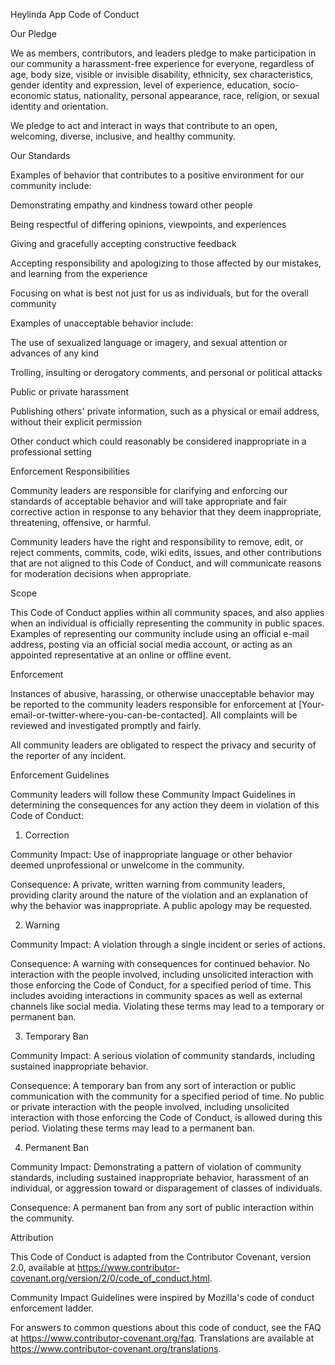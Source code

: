 Heylinda App Code of Conduct

Our Pledge

We as members, contributors, and leaders pledge to make participation in our community a harassment-free experience for everyone, regardless of age, body size, visible or invisible disability, ethnicity, sex characteristics, gender identity and expression, level of experience, education, socio-economic status, nationality, personal appearance, race, religion, or sexual identity and orientation.




We pledge to act and interact in ways that contribute to an open, welcoming, diverse, inclusive, and healthy community.




Our Standards

Examples of behavior that contributes to a positive environment for our community include:




Demonstrating empathy and kindness toward other people

Being respectful of differing opinions, viewpoints, and experiences

Giving and gracefully accepting constructive feedback

Accepting responsibility and apologizing to those affected by our mistakes, and learning from the experience

Focusing on what is best not just for us as individuals, but for the overall community

Examples of unacceptable behavior include:




The use of sexualized language or imagery, and sexual attention or advances of any kind

Trolling, insulting or derogatory comments, and personal or political attacks

Public or private harassment

Publishing others' private information, such as a physical or email address, without their explicit permission

Other conduct which could reasonably be considered inappropriate in a professional setting

Enforcement Responsibilities

Community leaders are responsible for clarifying and enforcing our standards of acceptable behavior and will take appropriate and fair corrective action in response to any behavior that they deem inappropriate, threatening, offensive, or harmful.




Community leaders have the right and responsibility to remove, edit, or reject comments, commits, code, wiki edits, issues, and other contributions that are not aligned to this Code of Conduct, and will communicate reasons for moderation decisions when appropriate.




Scope

This Code of Conduct applies within all community spaces, and also applies when an individual is officially representing the community in public spaces. Examples of representing our community include using an official e-mail address, posting via an official social media account, or acting as an appointed representative at an online or offline event.




Enforcement

Instances of abusive, harassing, or otherwise unacceptable behavior may be reported to the community leaders responsible for enforcement at [Your-email-or-twitter-where-you-can-be-contacted]. All complaints will be reviewed and investigated promptly and fairly.




All community leaders are obligated to respect the privacy and security of the reporter of any incident.




Enforcement Guidelines

Community leaders will follow these Community Impact Guidelines in determining the consequences for any action they deem in violation of this Code of Conduct:




1. Correction

Community Impact: Use of inappropriate language or other behavior deemed unprofessional or unwelcome in the community.




Consequence: A private, written warning from community leaders, providing clarity around the nature of the violation and an explanation of why the behavior was inappropriate. A public apology may be requested.




2. Warning

Community Impact: A violation through a single incident or series of actions.




Consequence: A warning with consequences for continued behavior. No interaction with the people involved, including unsolicited interaction with those enforcing the Code of Conduct, for a specified period of time. This includes avoiding interactions in community spaces as well as external channels like social media. Violating these terms may lead to a temporary or permanent ban.




3. Temporary Ban

Community Impact: A serious violation of community standards, including sustained inappropriate behavior.




Consequence: A temporary ban from any sort of interaction or public communication with the community for a specified period of time. No public or private interaction with the people involved, including unsolicited interaction with those enforcing the Code of Conduct, is allowed during this period. Violating these terms may lead to a permanent ban.




4. Permanent Ban

Community Impact: Demonstrating a pattern of violation of community standards, including sustained inappropriate behavior, harassment of an individual, or aggression toward or disparagement of classes of individuals.




Consequence: A permanent ban from any sort of public interaction within the community.




Attribution

This Code of Conduct is adapted from the Contributor Covenant, version 2.0, available at https://www.contributor-covenant.org/version/2/0/code_of_conduct.html.




Community Impact Guidelines were inspired by Mozilla's code of conduct enforcement ladder.




For answers to common questions about this code of conduct, see the FAQ at https://www.contributor-covenant.org/faq. Translations are available at https://www.contributor-covenant.org/translations.